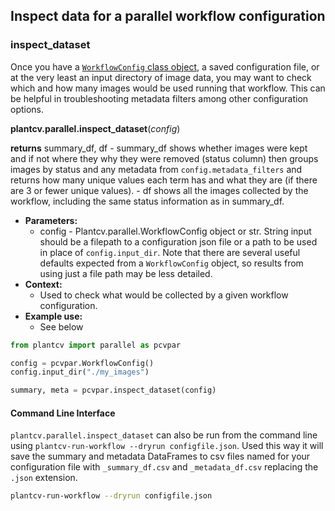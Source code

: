 ## Inspect data for a parallel workflow configuration

### inspect_dataset

Once you have a [`WorkflowConfig` class object](parallel_config.md), a saved configuration file, or at the very least an input directory of image data, you may want to check which and how many images would be used running that workflow. This can be helpful in troubleshooting metadata filters among other configuration options.

**plantcv.parallel.inspect_dataset**(*config*)

**returns** summary_df, df
	- summary_df shows whether images were kept and if not where they why they were removed (status column) then groups images by status and any metadata from `config.metadata_filters` and returns how many unique values each term has and what they are (if there are 3 or fewer unique values).
	- df shows all the images collected by the workflow, including the same status information as in summary_df.


- **Parameters:**
	- config - Plantcv.parallel.WorkflowConfig object or str. String input should be a filepath to a configuration json file or a path to be used in place of `config.input_dir`. Note that there are several useful defaults expected from a `WorkflowConfig` object, so results from using just a file path may be less detailed.
- **Context:**
	- Used to check what would be collected by a given workflow configuration.
- **Example use:**
	- See below

```python
from plantcv import parallel as pcvpar

config = pcvpar.WorkflowConfig()
config.input_dir("./my_images")

summary, meta = pcvpar.inspect_dataset(config)
```

#### Command Line Interface

`plantcv.parallel.inspect_dataset` can also be run from the command line using `plantcv-run-workflow --dryrun configfile.json`. Used this way it will save the summary and metadata DataFrames to csv files named for your configuration file with `_summary_df.csv` and `_metadata_df.csv` replacing the `.json` extension.

```bash
plantcv-run-workflow --dryrun configfile.json
```
